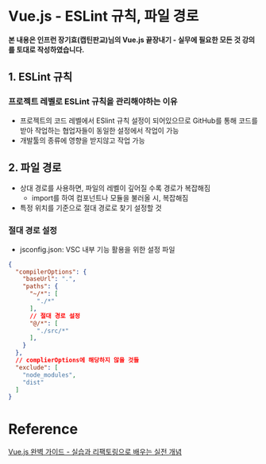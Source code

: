 

# Vue.js - ESLint 규칙, 파일 경로

**본 내용은 인프런 장기효(캡틴판교)님의 Vue.js 끝장내기 - 실무에 필요한 모든 것 강의를 토대로 작성하였습니다.**

## 1. ESLint 규칙

### 프로젝트 레벨로 ESLint 규칙을 관리해야하는 이유

* 프로젝트의 코드 레벨에서 ESlint 규칙 설정이 되어있으므로 GitHub를 통해 코드를 받아 작업하는 협업자들이 동일한 설정에서 작업이 가능
* 개발툴의 종류에 영향을 받지않고 작업 가능



## 2. 파일 경로

* 상대 경로를 사용하면, 파일의 레벨이 깊어질 수록 경로가 복잡해짐
  * import를 하여 컴포넌트나 모듈을 불러올 시, 복잡해짐
* 특정 위치를 기준으로 절대 경로로 찾기 설정할 것



### 절대 경로 설정

* jsconfig.json: VSC 내부 기능 활용을 위한 설정 파일

```Json
{
  "compilerOptions": {
    "baseUrl": ".",
    "paths": {
      "~/*": [
        "./*"
      ],
      // 절대 경로 설정
      "@/*": [
        "./src/*"
      ],
    }
  },
  // complierOptions에 해당하지 않을 것들
  "exclude": [
    "node_modules",
    "dist"
  ]
}
```





# Reference

[Vue.js 완벽 가이드 - 실습과 리팩토링으로 배우는 실전 개념](https://www.inflearn.com/course/vue-js-%EB%81%9D%EB%82%B4%EA%B8%B0-%EC%BA%A1%ED%8B%B4%ED%8C%90%EA%B5%90/dashboard)